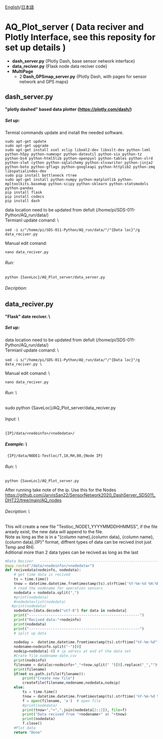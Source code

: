  [English](/README.md)/[日本語](/README-jp.md)
 
# **AQ_Plot_server** ( Data reciver and Plotly Interface, see this reposity for set up details  )
   - **dash_server.py** {Plotly Dash, base sensor network interface}
   - **data_reciver.py** {Flask node data reciver code}
   - **MultiPage**
     - 2 **Dash_GPSmap_server.py** {Plotly Dash, with pages for sensor network and GPS maps}
 
 ## dash_server.py
 #### "plotly dashed" based data plotter (https://plotly.com/dash/)
 ##### Set up: 
 
 Termial commands  update and install the needed software. 
```
sudo apt-get update
sudo apt-get upgrade
sudo apt-get install xsel xclip libxml2-dev libxslt-dev python-lxml python-h5py python-numexpr python-dateutil python-six python-tz python-bs4 python-html5lib python-openpyxl python-tables python-xlrd python-xlwt cython python-sqlalchemy python-xlsxwriter python-jinja2 python-boto python-gflags python-googleapi python-httplib2 python-zmq libspatialindex-dev
sudo pip install bottleneck rtree
sudo apt-get install python-numpy python-matplotlib python-mpltoolkits.basemap python-scipy python-sklearn python-statsmodels python-pandas
pip install flask
pip install codecs
pip install dash
```

data location need to be updated from defult (/home/pi/SDS-011-Python/AQ_run/data/) \
Termianl update comand: \
```
sed -i s/"/home/pi/SDS-011-Python/AQ_run/data/"/"{Data loc}"/g　data_reciver.py 
```

Manual edit comand: 

```
nano data_reciver.py 
```

 ###### Run: 
 ```
python {SaveLoc}/AQ_Plot_server/data_server.py 
 ```
 ###### Decription: 
 
## data_reciver.py
#### "Flask" date reciver. \ 
##### Set up: 
data location need to be updated from defult (/home/pi/SDS-011-Python/AQ_run/data/) \
Termianl update comand: \

```
sed -i s/"/home/pi/SDS-011-Python/AQ_run/data/"/"{Data loc}"/g　data_reciver.py \
```

Manual edit comand: \
```
nano data_reciver.py 
```

###### Run: \
 sudo python {SaveLoc}/AQ_Plot_server/data_reciver.py
###### Input: \

```
{IP}/data/<nodeinfo>/<nodedata>/ 
```
##### Example: \
```
 {IP}/data/NODE1-Testloc/T,18,RH,80,{Node IP} 
 ```
 
 ###### Run: \
 ```
python {SaveLoc}/AQ_Plot_server.py 
 ```
 After running take note of the ip. Use this for the Nodes https://github.com/JarvisSan22/SensorNetwork2020_DashServer_SDS011_DHT22/tree/main/AQ_nodes
 
 ###### Decription: \
This will create a new file "Testloc_NODE1_YYYYMMDDHHMMSS", if the file aready exist, the new data will append to the file. \
Note as long as the <nodedata> is in a "{column name},{column data}, {column name},{column data},{IP}" format, diffrent types of data can be recived (not just Temp and RH).  \
Aditional more than 2 data types can be recived as long as the last 

```python
#Data Reciver   ---------------------------------------------------------------------
@app.route("/data/<nodeinfo>/<nodedata>")
def recivedata(nodeinfo, nodedata):
    # get time data is recived
    ts = time.time()
    tnow = datetime.datetime.fromtimestamp(ts).strftime('%Y-%m-%d %H:%M:%S')
    # read the nodename for operation sensors 
    nodedata = nodedata.split(",")
    #print(nodedata)
    #nodedate=list(nodedata)
   #print(nodedata)
    nodedate=[data.decode("utf-8") for data in nodedata]
    print("---------------------------------------------------")
    print("Recived data:"+nodeinfo)
    print(nodedata)
    print("---------------------------------------------------")
    # split up data 
    
    nodeday =  datetime.datetime.fromtimestamp(ts).strftime("%Y-%m-%d")    
    nodename=nodeinfo.split("-")[0]
    nodeip=nodedata[-0] # ip adress at end of the data set
    #Crate file nodename-date.csv
    print(nodeinfo)
    filename = dataloc+nodeinfo+"_"+tnow.split(" ")[0].replace("_","")+".csv"
    print(filename)
    if(not os.path.isfile(filename)):
        print("Create new file")
        createfile(filename,nodename,nodedata,nodeip)
    else:
        ts = time.time()
        tnow = datetime.datetime.fromtimestamp(ts).strftime('%Y-%m-%d %H:%M:%S')
        f = open(filename, 'a')  # open file
        #print(nodedata)
        print(tnow+","+",".join(nodedata[2::2]), file=f)
        print("Data recived from "+nodename+" at "+tnow)
        print(nodedata)
        f.close()
    #Plot data 
    return "Done"

```
